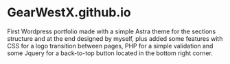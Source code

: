 # GearWestX.github.io
First Wordpress portfolio made with a simple Astra theme for the sections structure and at the end designed by myself, plus added some features with CSS for a logo transition between pages, PHP for a simple validation and some Jquery for a back-to-top button located in the bottom right corner. 
